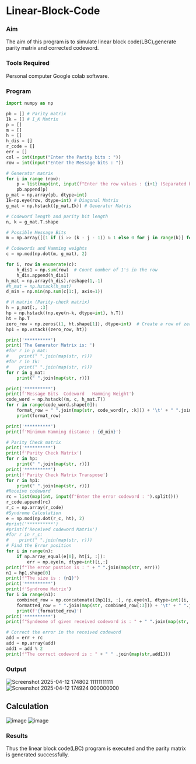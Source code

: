 # Linear-Block-Code
### Aim
The aim of this program is to simulate linear block code(LBC),generate parity matrix and corrected codeword.
### Tools Required
Personal computer
Google colab software.
### Program
```python
import numpy as np

pb = [] # Parity matrix
Ik = [] # I_K Matrix
p = []
m = []
h = []
h_dis = []
r_code = []
err = []
col = int(input("Enter the Parity bits : "))
row = int(input("Enter the Message bits : "))

# Generator matrix
for i in range (row):
    p = list(map(int, input(f"Enter the row values : {i+1} (Separated by space) : ").split()))  
    pb.append(p)
p_mat = np.array(pb, dtype=int)
Ik=np.eye(row, dtype=int) # Diagonal Matrix
g_mat = np.hstack((p_mat,Ik)) # Generator Matris

# Codeword length and parity bit length
n, k = g_mat.T.shape

# Possible Message Bits
m = np.array([[1 if (i >> (k - j - 1)) & 1 else 0 for j in range(k)] for i in range(2**k)])

# Codewords and Hamming weights
c = np.mod(np.dot(m, g_mat), 2)

for i, row in enumerate(c):
    h_dis1 = np.sum(row)  # Count number of 1's in the row
    h_dis.append(h_dis1)
h_mat = np.array(h_dis).reshape(1,-1)
#h_mat = np.hstack(h_mat)
d_min = np.min(np.sum(c[1:], axis=1))

# H matrix (Parity-check matrix)
h = p_mat[:, :3]
hp = np.hstack((np.eye(n-k, dtype=int), h.T))
ht = hp.T
zero_row = np.zeros((1, ht.shape[1]), dtype=int)  # Create a row of zeros
hp1 = np.vstack((zero_row, ht))

print('**********')
print('The Generator Matrix is: ')
#for r in p_mat: 
#    print(" ".join(map(str, r)))
#for r in Ik: 
#    print(" ".join(map(str, r)))
for r in g_mat: 
    print(" ".join(map(str, r)))

print('**********')
print(f'Message Bits  Codeword   Hamming Weight')
code_word = np.hstack((m, c, h_mat.T))
for r in range(code_word.shape[0]):
    format_row = " ".join(map(str, code_word[r, :k])) + '\t' + " ".join(map(str, code_word[r, k:n+k])) + '\t' + str(code_word[r, -1])
    print(format_row)

print('**********')
print(f'Minimum Hamming distance : {d_min}')

# Parity Check matrix
print('**********')
print(f'Parity Check Matrix')
for r in hp:
    print(" ".join(map(str, r)))
print('**********')
print(f'Parity Check Matrix Transpose')
for r in hp1:
    print(" ".join(map(str, r)))
#Receive codeword
rc = list(map(int, input(f"Enter the error codeword : ").split()))  
r_code.append(rc)
r_c = np.array(r_code)
#Syndrome Calculation
e = np.mod(np.dot(r_c, ht), 2)
#print('**********')
#print(f'Received codeword Matrix')
#for r in r_c:
#    print(" ".join(map(str, r)))
# Find the Error position
for i in range(n):
    if np.array_equal(e[0], ht[i, :]):
        err = np.eye(n, dtype=int)[i,:]
print(f"The error postion is : " + " ".join(map(str, err)))
n1 = hp1.shape[0]
print(f"The size is : {n1}")
print('**********')
print(f'Syndrome Matrix')
for i in range(n1):
    combined_row = np.concatenate((hp1[i, :], np.eye(n1, dtype=int)[i,:]))
    formatted_row = " ".join(map(str, combined_row[:3])) + '\t' + " ".join(map(str, combined_row[k:]))
    print(f'{formatted_row}')
print('**********')
print(f"Syndeome of given received codeword is : " + " ".join(map(str, e[0])))

# Correct the error in the received codeword
add = err + rc
add = np.array(add)
add1 = add % 2
print(f"The correct codeword is : " + " " .join(map(str,add1)))
```
### Output
![Screenshot 2025-04-12 174802      11111111111](https://github.com/user-attachments/assets/e4e9932e-c3d3-4502-84b2-00fa55eba7e5)
![Screenshot 2025-04-12 174924          000000000](https://github.com/user-attachments/assets/630ddde2-7887-4571-9658-a5532bcbb187)
## Calculation
![image](https://github.com/user-attachments/assets/17b9949a-c3ad-49f4-a6de-b7ac58d41406)
![image](https://github.com/user-attachments/assets/e6fb9903-960e-4898-9e64-175a684ac4dd)

### Results
Thus the linear block code(LBC) program is executed and the parity matrix is generated successfully.

